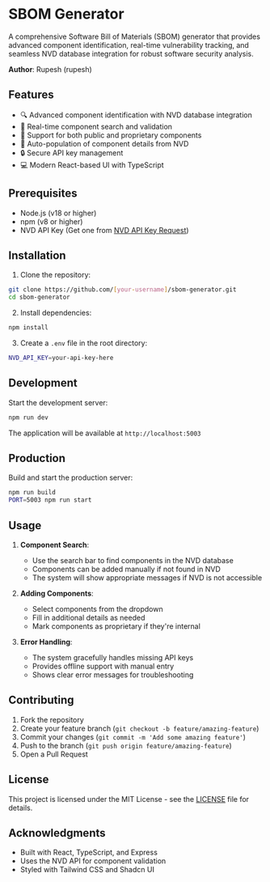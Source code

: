 # SBOM Generator

A comprehensive Software Bill of Materials (SBOM) generator that provides advanced component identification, real-time vulnerability tracking, and seamless NVD database integration for robust software security analysis.

**Author**: Rupesh (rupesh)

## Features

- 🔍 Advanced component identification with NVD database integration
- 🔄 Real-time component search and validation
- 📝 Support for both public and proprietary components
- 🚀 Auto-population of component details from NVD
- 🔒 Secure API key management
- 💻 Modern React-based UI with TypeScript

## Prerequisites

- Node.js (v18 or higher)
- npm (v8 or higher)
- NVD API Key (Get one from [NVD API Key Request](https://nvd.nist.gov/developers/request-an-api-key))

## Installation

1. Clone the repository:
```bash
git clone https://github.com/[your-username]/sbom-generator.git
cd sbom-generator
```

2. Install dependencies:
```bash
npm install
```

3. Create a `.env` file in the root directory:
```bash
NVD_API_KEY=your-api-key-here
```

## Development

Start the development server:
```bash
npm run dev
```

The application will be available at `http://localhost:5003`

## Production

Build and start the production server:
```bash
npm run build
PORT=5003 npm run start
```

## Usage

1. **Component Search**:
   - Use the search bar to find components in the NVD database
   - Components can be added manually if not found in NVD
   - The system will show appropriate messages if NVD is not accessible

2. **Adding Components**:
   - Select components from the dropdown
   - Fill in additional details as needed
   - Mark components as proprietary if they're internal

3. **Error Handling**:
   - The system gracefully handles missing API keys
   - Provides offline support with manual entry
   - Shows clear error messages for troubleshooting

## Contributing

1. Fork the repository
2. Create your feature branch (`git checkout -b feature/amazing-feature`)
3. Commit your changes (`git commit -m 'Add some amazing feature'`)
4. Push to the branch (`git push origin feature/amazing-feature`)
5. Open a Pull Request

## License

This project is licensed under the MIT License - see the [LICENSE](LICENSE) file for details.

## Acknowledgments

- Built with React, TypeScript, and Express
- Uses the NVD API for component validation
- Styled with Tailwind CSS and Shadcn UI
